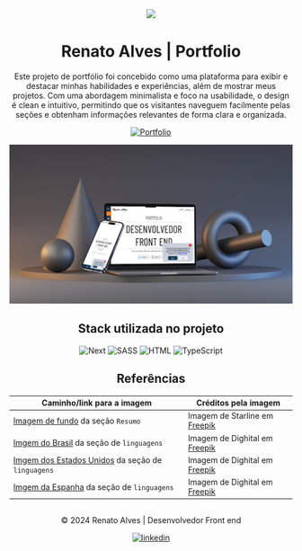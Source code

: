 <div align="center">

<img src='public/favicon.ico' width='50' heigth='50'/>

# Renato Alves | Portfolio

Este projeto de portfólio foi concebido como uma plataforma para exibir e destacar minhas habilidades e experiências, além de mostrar meus projetos. Com uma abordagem minimalista e foco na usabilidade, o design é clean e intuitivo, permitindo que os visitantes naveguem facilmente pelas seções e obtenham informações relevantes de forma clara e organizada.

[![Portfolio](https://img.shields.io/badge/Clique_aqui-para_visitar_o_projeto-323232?style=for-the-badge&logo=buy-me-a-coffee&logoColor=white)](https://linkedin.com/in/renatosalves)

[![Imagem do projeto](public/images/portfolio.svg)](https://renatoalves.site)

## Stack utilizada no projeto

![Next](https://skillicons.dev/icons?i=next "Next")
![SASS](https://skillicons.dev/icons?i=sass "SASS")
![HTML](https://skillicons.dev/icons?i=html "HTML")
![TypeScript](https://skillicons.dev/icons?i=ts "TypeScript")


## Referências

Caminho/link para a imagem | Créditos pela imagem
---|---
[Imagem de fundo](/public/images/background.jpg)  da seção `Resumo` | Imagem de Starline em [Freepik](https://br.freepik.com/vetores-gratis/fundo-digital-de-codigo-binario-de-estilo-de-matriz-com-numeros-caindo_8289995.htm#&position=1&from_view=user&uuid=c1bf85f7-b02f-4b7b-aee8-e671caa8e387)
[Imgem do Brasil](/public/images/br.png) da seção de `linguagens` | Imagem de Dighital em [Freepik](https://www.freepik.com/icon/brazil-flag_3909370#fromView=family&page=1&position=0&uuid=2e86f299-b532-4715-9e19-97e94e32efc2)
[Imgem dos Estados Unidos](/public/images/us.png) da seção de `linguagens` | Imagem de Dighital em [Freepik](https://www.freepik.com/icon/united-states-america_3909383#fromView=family&page=1&position=0&uuid=40da1cf9-8831-435c-ac39-4a4d29a44c34)
[Imgem da Espanha](/public/images/es.png) da seção de `linguagens` | Imagem de Dighital em [Freepik](https://www.freepik.com/icon/flags_3909352#fromView=family&page=1&position=0&uuid=840ea745-680d-40e4-8d39-930e348c65e9)

##
© 2024 Renato Alves | Desenvolvedor Front end

[![linkedin](https://img.shields.io/badge/Linkedin-0A66C2?style=for-the-badge&logo=linkedin&logoColor=white)](https://linkedin.com/in/renatosalves)

</div>